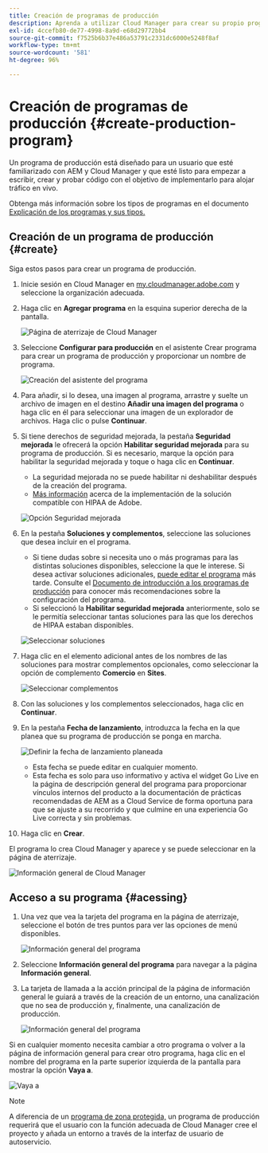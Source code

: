 ```yaml
---
title: Creación de programas de producción
description: Aprenda a utilizar Cloud Manager para crear su propio programa de producción y alojar tráfico en directo.
exl-id: 4ccefb80-de77-4998-8a9d-e68d29772bb4
source-git-commit: f7525b6b37e486a53791c2331dc6000e5248f8af
workflow-type: tm+mt
source-wordcount: '581'
ht-degree: 96%

---
```



# Creación de programas de producción {#create-production-program}

Un programa de producción está diseñado para un usuario que esté familiarizado con AEM y Cloud Manager y que esté listo para empezar a escribir, crear y probar código con el objetivo de implementarlo para alojar tráfico en vivo.

Obtenga más información sobre los tipos de programas en el documento [Explicación de los programas y sus tipos.](program-types.md)

## Creación de un programa de producción {#create}

Siga estos pasos para crear un programa de producción.

1. Inicie sesión en Cloud Manager en [my.cloudmanager.adobe.com](https://my.cloudmanager.adobe.com/) y seleccione la organización adecuada.

1. Haga clic en **Agregar programa** en la esquina superior derecha de la pantalla.

   ![Página de aterrizaje de Cloud Manager](assets/log-in.png)

1. Seleccione **Configurar para producción** en el asistente Crear programa para crear un programa de producción y proporcionar un nombre de programa.

   ![Creación del asistente del programa](assets/create-production-program.png)

1. Para añadir, si lo desea, una imagen al programa, arrastre y suelte un archivo de imagen en el destino **Añadir una imagen del programa** o haga clic en él para seleccionar una imagen de un explorador de archivos. Haga clic o pulse **Continuar**.

1. Si tiene derechos de seguridad mejorada, la pestaña **Seguridad mejorada** le ofrecerá la opción **Habilitar seguridad mejorada** para su programa de producción. Si es necesario, marque la opción para habilitar la seguridad mejorada y toque o haga clic en **Continuar**.

   * La seguridad mejorada no se puede habilitar ni deshabilitar después de la creación del programa.
   * [Más información](https://www.adobe.com/go/hipaa-ready_es) acerca de la implementación de la solución compatible con HIPAA de Adobe.

   ![Opción Seguridad mejorada](assets/create-production-program-enhanced.png)

1. En la pestaña **Soluciones y complementos**, seleccione las soluciones que desea incluir en el programa.

   * Si tiene dudas sobre si necesita uno o más programas para las distintas soluciones disponibles, seleccione la que le interese. Si desea activar soluciones adicionales, [puede editar el programa](/help/implementing/cloud-manager/getting-access-to-aem-in-cloud/editing-programs.md) más tarde. Consulte el [Documento de introducción a los programas de producción](/help/implementing/cloud-manager/getting-access-to-aem-in-cloud/introduction-production-programs.md) para conocer más recomendaciones sobre la configuración del programa.
   * Si seleccionó la **Habilitar seguridad mejorada** anteriormente, solo se le permitía seleccionar tantas soluciones para las que los derechos de HIPAA estaban disponibles.

   ![Seleccionar soluciones](assets/setup-prod-select.png)

1. Haga clic en el elemento adicional antes de los nombres de las soluciones para mostrar complementos opcionales, como seleccionar la opción de complemento **Comercio** en **Sites**.

   ![Seleccionar complementos](assets/setup-prod-commerce.png)

1. Con las soluciones y los complementos seleccionados, haga clic en **Continuar**.

1. En la pestaña **Fecha de lanzamiento**, introduzca la fecha en la que planea que su programa de producción se ponga en marcha.

   ![Definir la fecha de lanzamiento planeada](assets/setup-go-live.png)

   * Esta fecha se puede editar en cualquier momento.
   * Esta fecha es solo para uso informativo y activa el widget Go Live en la página de descripción general del programa para proporcionar vínculos internos del producto a la documentación de prácticas recomendadas de AEM as a Cloud Service de forma oportuna para que se ajuste a su recorrido y que culmine en una experiencia Go Live correcta y sin problemas.

1. Haga clic en **Crear**.

El programa lo crea Cloud Manager y aparece y se puede seleccionar en la página de aterrizaje.

![Información general de Cloud Manager](assets/navigate-cm.png)

## Acceso a su programa {#acessing}

1. Una vez que vea la tarjeta del programa en la página de aterrizaje, seleccione el botón de tres puntos para ver las opciones de menú disponibles.

   ![Información general del programa](assets/program-overview.png)

1. Seleccione **Información general del programa** para navegar a la página **Información general**.

1. La tarjeta de llamada a la acción principal de la página de información general le guiará a través de la creación de un entorno, una canalización que no sea de producción y, finalmente, una canalización de producción.

   ![Información general del programa](assets/set-up-prod5.png)

Si en cualquier momento necesita cambiar a otro programa o volver a la página de información general para crear otro programa, haga clic en el nombre del programa en la parte superior izquierda de la pantalla para mostrar la opción **Vaya a**.

![Vaya a](assets/create-program-a1.png)

>[!NOTE]
>
>A diferencia de un [programa de zona protegida,](introduction-sandbox-programs.md#auto-creation) un programa de producción requerirá que el usuario con la función adecuada de Cloud Manager cree el proyecto y añada un entorno a través de la interfaz de usuario de autoservicio.
